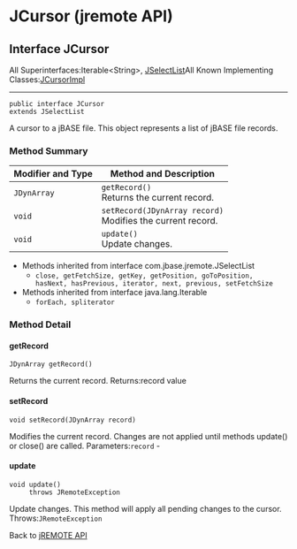 # JCursor (jremote API)

<PageHeader />

## Interface JCursor

All Superinterfaces:Iterable&lt;String&gt;, [JSelectList](./../jselectlist-%28jremote-api%29 "interface in com.jbase.jremote")All Known Implementing Classes:[JCursorImpl](./../io/jcursorimpl-%28jremote-api%29 "class in com.jbase.jremote.io")
* * *


```
public interface JCursor
extends JSelectList
```

A cursor to a jBASE file.
This object represents a list of jBASE file records.

### Method Summary


| Modifier and Type<br> | Method and Description<br> |
| --- | --- |
| `JDynArray`<br> | `getRecord()`<br>Returns the current record.<br> |
| `void`<br> | `setRecord(JDynArray record)`<br>Modifies the current record.<br> |
| `void`<br> | `update()`<br>Update changes.<br> |


- Methods inherited from interface com.jbase.jremote.JSelectList
    - `close, getFetchSize, getKey, getPosition, goToPosition, hasNext, hasPrevious, iterator, next, previous, setFetchSize`
- Methods inherited from interface java.lang.Iterable
    - `forEach, spliterator`

### Method Detail



#### getRecord

```
JDynArray getRecord()
```

Returns the current record.
Returns:record value




#### setRecord

```
void setRecord(JDynArray record)
```

Modifies the current record. Changes are not applied until methods update() or close() are called.
Parameters:`record` -


#### update

```
void update()
     throws JRemoteException
```

Update changes. This method will apply all pending changes to the cursor.
Throws:`JRemoteException`

Back to [jREMOTE API](com_jbase_jremote_package-summary)



  
<PageFooter />
